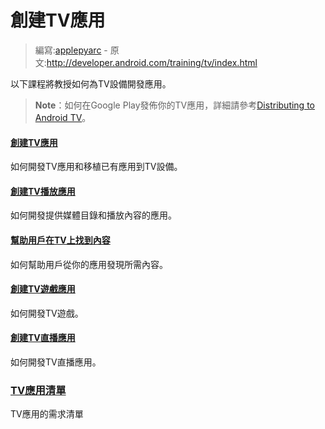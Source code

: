 # 創建TV應用

> 編寫:[applepyarc](https://github.com/applepyarc) - 原文:<http://developer.android.com/training/tv/index.html>

以下課程將教授如何為TV設備開發應用。

>**Note**：如何在Google Play發佈你的TV應用，詳細請參考[Distributing to Android TV](http://developer.android.com/distribute/googleplay/tv.html)。

#### [**創建TV應用**](tv/start/index.html)
如何開發TV應用和移植已有應用到TV設備。

#### [**創建TV播放應用**](tv/playback/index.html)
如何開發提供媒體目錄和播放內容的應用。

#### [**幫助用戶在TV上找到內容**](tv/discovery/index.html)
如何幫助用戶從你的應用發現所需內容。

#### [**創建TV遊戲應用**](tv/games/index.html)
如何開發TV遊戲。

#### [**創建TV直播應用**](tv/tif/index.html)
如何開發TV直播應用。

### [**TV應用清單**](tv/publishing/checklist.html)
TV應用的需求清單
